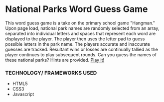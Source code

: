 # National Parks Word Guess Game

This word guess game is a take on the primary school game "Hangman."  Upon page load, national park names are randomly selected from an array, separated into individual letters and spaces that represent each word are displayed to the player.  The player then uses the letter pad to guess possible letters in the park name.  The players accurate and inaccurate guesses are tracked. Resultant wins or losses are continually tallied as the player continues to play subsequent rounds.   Can you guess the names of these national parks?  Hints are provided. [Play it!](https://jawilmer.github.io/word-guess-game)

### TECHNOLOGY/ FRAMEWORKS USED ###
+ HTML5
+ CSS3
+ Javascript


        
